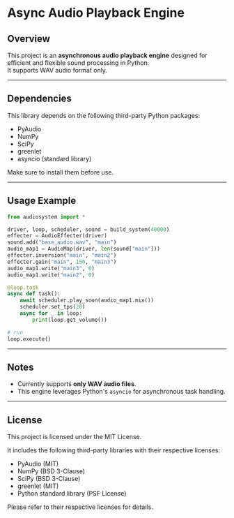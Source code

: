 # Async Audio Playback Engine

## Overview

This project is an **asynchronous audio playback engine** designed for efficient and flexible sound processing in Python.  
It supports WAV audio format only.

---

## Dependencies

This library depends on the following third-party Python packages:

- PyAudio
- NumPy
- SciPy
- greenlet
- asyncio (standard library)

Make sure to install them before use.

---

## Usage Example

```python
from audiosystem import *

driver, loop, scheduler, sound = build_system(40000)
effecter = AudioEffecter(driver)
sound.add("base_audio.wav", "main")
audio_map1 = AudioMap(driver, len(sound["main"]))
effecter.inversion("main", "main2")
effecter.gain("main", 150, "main3")
audio_map1.write("main3", 0)
audio_map1.write("main2", 0)

@loop.task
async def task():
    await scheduler.play_soon(audio_map1.mix())
    scheduler.set_tps(20)
    async for _ in loop:
        print(loop.get_volume())

# run
loop.execute()
````

---

## Notes

* Currently supports **only WAV audio files**.
* This engine leverages Python's `asyncio` for asynchronous task handling.

---

## License

This project is licensed under the MIT License.

It includes the following third-party libraries with their respective licenses:

* PyAudio (MIT)
* NumPy (BSD 3-Clause)
* SciPy (BSD 3-Clause)
* greenlet (MIT)
* Python standard library (PSF License)

Please refer to their respective licenses for details.
